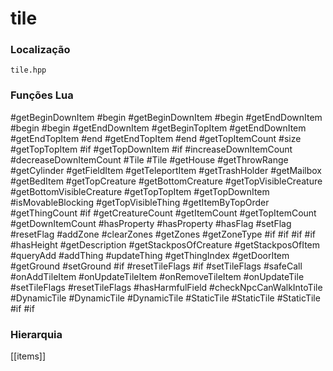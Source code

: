 # tile

### Localização
`tile.hpp`

### Funções Lua
#getBeginDownItem
#begin
#getBeginDownItem
#begin
#getEndDownItem
#begin
#begin
#getEndDownItem
#getBeginTopItem
#getEndDownItem
#getEndTopItem
#end
#getEndTopItem
#end
#getTopItemCount
#size
#getTopTopItem
#if
#getTopDownItem
#if
#increaseDownItemCount
#decreaseDownItemCount
#Tile
#Tile
#getHouse
#getThrowRange
#getCylinder
#getFieldItem
#getTeleportItem
#getTrashHolder
#getMailbox
#getBedItem
#getTopCreature
#getBottomCreature
#getTopVisibleCreature
#getBottomVisibleCreature
#getTopTopItem
#getTopDownItem
#isMovableBlocking
#getTopVisibleThing
#getItemByTopOrder
#getThingCount
#if
#getCreatureCount
#getItemCount
#getTopItemCount
#getDownItemCount
#hasProperty
#hasProperty
#hasFlag
#setFlag
#resetFlag
#addZone
#clearZones
#getZones
#getZoneType
#if
#if
#if
#if
#hasHeight
#getDescription
#getStackposOfCreature
#getStackposOfItem
#queryAdd
#addThing
#updateThing
#getThingIndex
#getDoorItem
#getGround
#setGround
#if
#resetTileFlags
#if
#setTileFlags
#safeCall
#onAddTileItem
#onUpdateTileItem
#onRemoveTileItem
#onUpdateTile
#setTileFlags
#resetTileFlags
#hasHarmfulField
#checkNpcCanWalkIntoTile
#DynamicTile
#DynamicTile
#DynamicTile
#StaticTile
#StaticTile
#StaticTile
#if
#if

### Hierarquia
[[items]]
